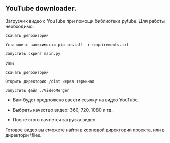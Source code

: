 ## YouTube downloader. 

Загрузчик видео с YouTube при помощи библиотеки pytube.
Для работы необходимо:

``Скачать репозиторий``

``Установить зависимости pip install -r requirements.txt``

``Запустить скрипт main.py``

Или

``Скачать репозиторий``

``Открыть директорию /dist через терминал``

``Запустить файл ./VideoMerger``

- Вам будет предложено ввести ссылку на видео YouTube. 

- Выбрать качество видео: 360, 720, 1080 и тд. 

- После этого начнется загрузка видео. 

Готовое видео вы сможете найти в корневой директории проекта, или в директори \files. 
